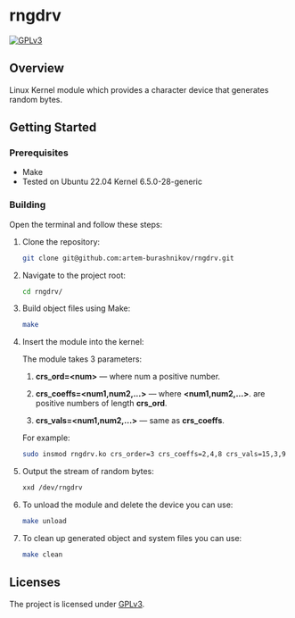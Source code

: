 # rngdrv

[![GPLv3][license-shield]][license-url]

## Overview

Linux Kernel module which provides a character device that generates random bytes.

## Getting Started

### Prerequisites

- Make
- Tested on Ubuntu 22.04 Kernel 6.5.0-28-generic

### Building

Open the terminal and follow these steps:

1. Clone the repository:

    ```sh
    git clone git@github.com:artem-burashnikov/rngdrv.git
    ```

2. Navigate to the project root:

    ```sh
    cd rngdrv/
    ```

3. Build object files using Make:

    ```sh
    make
    ```

4. Insert the module into the kernel:

    The module takes 3 parameters:

    1. **crs_ord=\<num\>** &mdash; where num a positive number.

    2. **crs_coeffs=\<num1,num2,...\>** &mdash; where **\<num1,num2,...\>**. are positive numbers of length **crs_ord**.

    3. **crs_vals=\<num1,num2,...\>** &mdash; same as **crs_coeffs**.

    For example:

    ```sh
    sudo insmod rngdrv.ko crs_order=3 crs_coeffs=2,4,8 crs_vals=15,3,9
    ```

5. Output the stream of random bytes:

    ```bash
    xxd /dev/rngdrv
    ```

6. To unload the module and delete the device you can use:

    ```bash
    make unload
    ```

7. To clean up generated object and system files you can use:

    ```bash
    make clean
    ```

## Licenses

The project is licensed under [GPLv3][license-url].

<!-- https://www.markdownguide.org/basic-syntax/#reference-style-links -->
[license-shield]: https://img.shields.io/github/license/artem-burashnikov/rngdrv.svg?style=for-the-badge&color=blue
[license-url]: LICENSE
